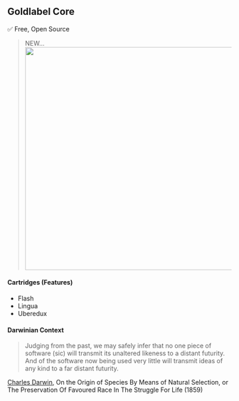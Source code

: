 ## Goldlabel Core

✅ Free, Open Source

> NEW... <img src="https://goldlabel.pro/png/system/tick.png" width="500"/>

#### Cartridges (Features)
- Flash
- Lingua
- Uberedux

#### Darwinian Context

> Judging from the past, we may safely infer that no one piece of software (sic) will transmit its unaltered likeness to a distant futurity. And of the software now being used very little will transmit ideas of any kind to a far distant futurity.

[Charles Darwin](https://goldlabel.pro/balance/sci-fi/charles-darwin), On the Origin of Species By Means of Natural Selection, or The Preservation Of Favoured Race In The Struggle For Life (1859)
